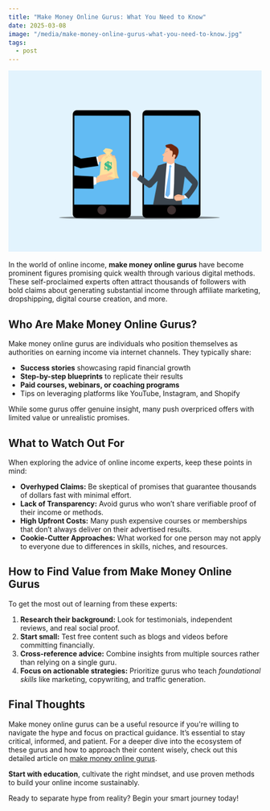 ```yaml
---
title: "Make Money Online Gurus: What You Need to Know"
date: 2025-03-08
image: "/media/make-money-online-gurus-what-you-need-to-know.jpg"
tags:
  - post
---
```


![Make Money Online Gurus: What You Need to Know](/media/make-money-online-gurus-what-you-need-to-know.jpg)

In the world of online income, **make money online gurus** have become prominent figures promising quick wealth through various digital methods. These self-proclaimed experts often attract thousands of followers with bold claims about generating substantial income through affiliate marketing, dropshipping, digital course creation, and more.

## Who Are Make Money Online Gurus?

Make money online gurus are individuals who position themselves as authorities on earning income via internet channels. They typically share:

- **Success stories** showcasing rapid financial growth  
- **Step-by-step blueprints** to replicate their results  
- **Paid courses, webinars, or coaching programs**  
- Tips on leveraging platforms like YouTube, Instagram, and Shopify  

While some gurus offer genuine insight, many push overpriced offers with limited value or unrealistic promises.

## What to Watch Out For

When exploring the advice of online income experts, keep these points in mind:

- **Overhyped Claims:** Be skeptical of promises that guarantee thousands of dollars fast with minimal effort.  
- **Lack of Transparency:** Avoid gurus who won’t share verifiable proof of their income or methods.  
- **High Upfront Costs:** Many push expensive courses or memberships that don’t always deliver on their advertised results.  
- **Cookie-Cutter Approaches:** What worked for one person may not apply to everyone due to differences in skills, niches, and resources.  

## How to Find Value from Make Money Online Gurus

To get the most out of learning from these experts:

1. **Research their background:** Look for testimonials, independent reviews, and real social proof.  
2. **Start small:** Test free content such as blogs and videos before committing financially.  
3. **Cross-reference advice:** Combine insights from multiple sources rather than relying on a single guru.  
4. **Focus on actionable strategies:** Prioritize gurus who teach *foundational skills* like marketing, copywriting, and traffic generation.  

## Final Thoughts

Make money online gurus can be a useful resource if you're willing to navigate the hype and focus on practical guidance. It’s essential to stay critical, informed, and patient. For a deeper dive into the ecosystem of these gurus and how to approach their content wisely, check out this detailed article on [make money online gurus](https://supertotallyawesome.com/posts/make-money-online-gurus/).

**Start with education**, cultivate the right mindset, and use proven methods to build your online income sustainably. 

Ready to separate hype from reality? Begin your smart journey today!
